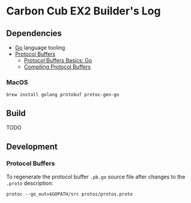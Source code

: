# Carbon Cub EX2 Builder's Log

## Dependencies

* [Go](https://golang.org/) language tooling
* [Protocol Buffers](https://developers.google.com/protocol-buffers/docs/proto3)
  * [Protocol Buffers Basics: Go](https://developers.google.com/protocol-buffers/docs/gotutorial)
  * [Compiling Protocol Buffers](https://developers.google.com/protocol-buffers/docs/gotutorial#compiling-your-protocol-buffers)

### MacOS

```shell
brew install golang protobuf protoc-gen-go
```

## Build

TODO

## Development

### Protocol Buffers
To regenerate the protocol buffer `.pb.go` source file after changes to the `.proto` description:
```shell
protoc --go_out=$GOPATH/src protos/protos.proto
```
